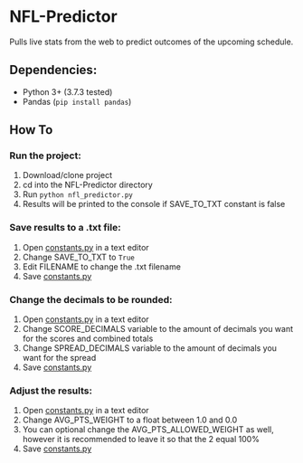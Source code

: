 # NFL-Predictor
Pulls live stats from the web to predict outcomes of the upcoming schedule.

## Dependencies:
- Python 3+ (3.7.3 tested)
- Pandas (`pip install pandas`)

## How To

### Run the project:
1. Download/clone project
2. cd into the NFL-Predictor directory
3. Run `python nfl_predictor.py`
4. Results will be printed to the console if SAVE_TO_TXT constant is false

### Save results to a .txt file:
1. Open [constants.py](./constants.py) in a text editor
2. Change SAVE_TO_TXT to `True`
3. Edit FILENAME to change the .txt filename
4. Save [constants.py](./constants.py)

### Change the decimals to be rounded:
1. Open [constants.py](./constants.py) in a text editor
2. Change SCORE_DECIMALS variable to the amount of decimals you want for the scores and combined totals
3. Change SPREAD_DECIMALS variable to the amount of decimals you want for the spread
4. Save [constants.py](./constants.py)

### Adjust the results:
1. Open [constants.py](./constants.py) in a text editor
2. Change AVG_PTS_WEIGHT to a float between 1.0 and 0.0
3. You can optional change the AVG_PTS_ALLOWED_WEIGHT as well, however it is recommended to leave it so that the 2 equal 100%
4. Save [constants.py](./constants.py)
